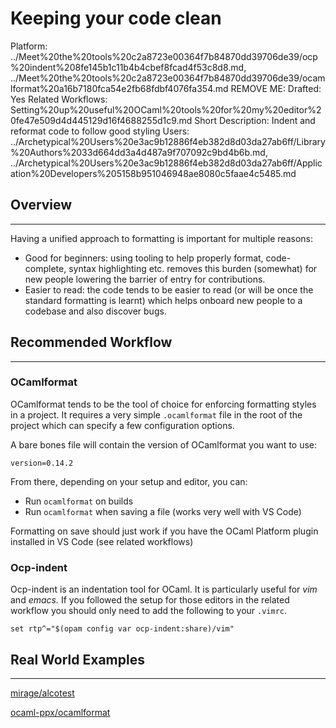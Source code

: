 # Keeping your code clean

Platform: ../Meet%20the%20tools%20c2a8723e00364f7b84870dd39706de39/ocp%20indent%208fe145b1c11b4b4cbef8fcad4f53c8d8.md, ../Meet%20the%20tools%20c2a8723e00364f7b84870dd39706de39/ocamlformat%20a16b7180fca54e2fb68fdbf4076fa354.md
REMOVE ME: Drafted: Yes
Related Workflows: Setting%20up%20useful%20OCaml%20tools%20for%20my%20editor%20fe47e509d4d445129d16f4688255d1c9.md
Short Description: Indent and reformat code to follow good styling
Users: ../Archetypical%20Users%20e3ac9b12886f4eb382d8d03da27ab6ff/Library%20Authors%2033d664dd3a4d487a9f707092c9bd4b6b.md, ../Archetypical%20Users%20e3ac9b12886f4eb382d8d03da27ab6ff/Application%20Developers%205158b951046948ae8080c5faae4c5485.md

## Overview

---

Having a unified approach to formatting is important for multiple reasons: 

- Good for beginners: using tooling to help properly format, code-complete, syntax highlighting etc. removes this burden (somewhat) for new people lowering the barrier of entry for contributions.
- Easier to read: the code tends to be easier to read (or will be once the standard formatting is learnt) which helps onboard new people to a codebase and also discover bugs.

## Recommended Workflow

---

### OCamlformat

OCamlformat tends to be the tool of choice for enforcing formatting styles in a project. It requires a very simple `.ocamlformat` file in the root of the project which can specify a few configuration options. 

A bare bones file will contain the version of OCamlformat you want to use:

```
version=0.14.2
```

From there, depending on your setup and editor, you can:

- Run `ocamlformat` on builds
- Run `ocamlformat` when saving a file (works very well with VS Code)

Formatting on save should just work if you have the OCaml Platform plugin installed in VS Code (see related workflows)

### Ocp-indent

Ocp-indent is an indentation tool for OCaml. It is particularly useful for *vim* and *emacs.* If you followed the setup for those editors in the related workflow you should only need to add the following to your `.vimrc`. 

```
set rtp^="$(opam config var ocp-indent:share)/vim"
```

## Real World Examples

---

[mirage/alcotest](https://github.com/mirage/alcotest/blob/master/.ocamlformat)

[ocaml-ppx/ocamlformat](https://github.com/ocaml-ppx/ocamlformat/blob/master/.ocp-indent)